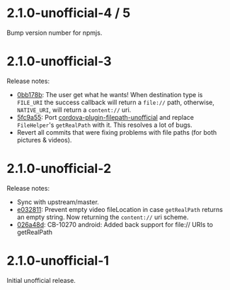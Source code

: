 # 2.1.0-unofficial-4 / 5

Bump version number for npmjs.

# 2.1.0-unofficial-3

Release notes:

 * [0bb178b](https://github.com/TanaseButcaru/cordova-plugin-camera-unofficial/commit/0bb178bbcc722b54a8a4d48f4a0621cbe7767e10): The user get what he wants! When destination type is ``FILE_URI`` the success callback will return a ``file://`` path, otherwise, ``NATIVE_URI``, will return a ``content://`` uri.
 * [5fc9a55](https://github.com/TanaseButcaru/cordova-plugin-camera-unofficial/commit/5fc9a559933bf034dd712fa70c8514689d62c6a9): Port [cordova-plugin-filepath-unofficial](https://github.com/TanaseButcaru/cordova-plugin-filepath-unofficial) and replace ``FileHelper``'s ``getRealPath`` with it. This resolves a lot of bugs.
 * Revert all commits that were fixing problems with file paths (for both pictures & videos).


# 2.1.0-unofficial-2

Release notes:

 * Sync with upstream/master.
 * [e032811](https://github.com/TanaseButcaru/cordova-plugin-camera-unofficial/commit/e032811c1cf2b382f8576d92cb04e41e0193e221): Prevent empty video fileLocation in case ``getRealPath`` returns an empty string. Now returning the ``content://`` uri scheme.
 * [026a48d](https://github.com/TanaseButcaru/cordova-plugin-camera-unofficial/commit/026a48dd08649b11ed2910cb58d223ed7078d483): CB-10270 android: Added back support for file:// URIs to getRealPath


# 2.1.0-unofficial-1

Initial unofficial release.
